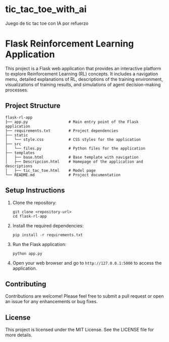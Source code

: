 # tic_tac_toe_with_ai
Juego de tic tac toe con IA por refuerzo

# Flask Reinforcement Learning Application

This project is a Flask web application that provides an interactive platform to explore Reinforcement Learning (RL) concepts. It includes a navigation menu, detailed explanations of RL, descriptions of the training environment, visualizations of training results, and simulations of agent decision-making processes.

## Project Structure

```
flask-rl-app
├── app.py                  # Main entry point of the Flask application
├── requirements.txt        # Project dependencies
├── static
│   └── style.css           # CSS styles for the application
├── src
│   └── files.py            # Python files for the application
├── templates
│   ├── base.html           # Base template with navigation
│   ├── Descripcion.html    # Homepage of the application and descriptions
│   ├── tic_tac_toe.html    # Model page
└── README.md               # Project documentation
```

## Setup Instructions

1. Clone the repository:
   ```
   git clone <repository-url>
   cd flask-rl-app
   ```

2. Install the required dependencies:
   ```
   pip install -r requirements.txt
   ```

3. Run the Flask application:
   ```
   python app.py
   ```

4. Open your web browser and go to `http://127.0.0.1:5000` to access the application.

## Contributing

Contributions are welcome! Please feel free to submit a pull request or open an issue for any enhancements or bug fixes.

## License

This project is licensed under the MIT License. See the LICENSE file for more details.